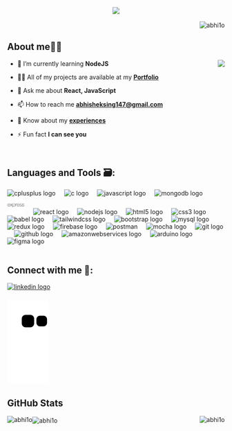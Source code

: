 <div align="center">
  <img  border-radius="5" src="https://github.com/Abhi1o/Abhi1o/assets/87490161/45089d0c-9c97-4dea-b091-3d58e8855aea"  />
</div>

<p align="right"> <img src="https://komarev.com/ghpvc/?username=abhi1o&label=Profile%20views&color=0e75b6&style=flat" alt="abhi1o" /> </p>

<h2 >About me👨‍💻</h2>
<img align="right" height="240" src="https://github.com/Abhi1o/Abhi1o/assets/87490161/62e7b9a9-9315-428e-bce6-05d37082de5a"/> 
<div align="left" >
  
- 🌱 I’m currently learning **NodeJS**
  
- 👨‍💻 All of my projects are available at my [**Portfolio**](http://abhi1o.github.io/my)

- 💬 Ask me about **React, JavaScript**

- 📫 How to reach me **abhisheksing147@gmail.com**

- 📄 Know about my [**experiences**](https://drive.google.com/file/d/1b0hb4DTmWNQhWmy7qmGL7nq42tbDT7zY/view)

- ⚡ Fun fact **I can see you**
</div>
<br>



<h2 align="left">Languages and Tools 🗃:</h2><div>
  <img src="https://cdn.jsdelivr.net/gh/devicons/devicon/icons/cplusplus/cplusplus-original.svg" height="40" alt="cplusplus logo"  />
  <img width="12" />
  <img src="https://cdn.jsdelivr.net/gh/devicons/devicon/icons/c/c-original.svg" height="40" alt="c logo"  />
  <img width="12" />
  <img src="https://cdn.jsdelivr.net/gh/devicons/devicon/icons/javascript/javascript-original.svg" height="40" alt="javascript logo"  />
  <img width="12" />
  <img src="https://cdn.jsdelivr.net/gh/devicons/devicon/icons/mongodb/mongodb-original.svg" height="40" alt="mongodb logo"  />
  <img width="12" />
  <img src="https://raw.githubusercontent.com/devicons/devicon/master/icons/express/express-original-wordmark.svg" alt="express" width="40" height="40"/>
  <img width="12" />
  <img src="https://cdn.jsdelivr.net/gh/devicons/devicon/icons/react/react-original.svg" height="40" alt="react logo"  />
  <img width="12" />
  <img src="https://cdn.jsdelivr.net/gh/devicons/devicon/icons/nodejs/nodejs-original.svg" height="40" alt="nodejs logo"  />
  <img width="12" />
  <img src="https://cdn.jsdelivr.net/gh/devicons/devicon/icons/html5/html5-original.svg" height="40" alt="html5 logo"  />
  <img width="12" />
  <img src="https://cdn.jsdelivr.net/gh/devicons/devicon/icons/css3/css3-original.svg" height="40" alt="css3 logo"  />
  <img width="12" />
  <img src="https://cdn.jsdelivr.net/gh/devicons/devicon/icons/babel/babel-original.svg" height="40" alt="babel logo"  />
  <img width="12" />
  <img src="https://cdn.jsdelivr.net/gh/devicons/devicon/icons/tailwindcss/tailwindcss-original-wordmark.svg" height="40" alt="tailwindcss logo"  />
  <img width="12" />
  <img src="https://cdn.jsdelivr.net/gh/devicons/devicon/icons/bootstrap/bootstrap-original.svg" height="40" alt="bootstrap logo"  />
  <img width="12" />
  <img src="https://cdn.jsdelivr.net/gh/devicons/devicon/icons/mysql/mysql-original.svg" height="40" alt="mysql logo"  />
  <img width="12" />
  <img src="https://cdn.jsdelivr.net/gh/devicons/devicon/icons/redux/redux-original.svg" height="40" alt="redux logo"  />
  <img width="12" />
  <img src="https://cdn.jsdelivr.net/gh/devicons/devicon/icons/firebase/firebase-plain.svg" height="40" alt="firebase logo"  />
  <img width="12" />
  <img src="https://www.vectorlogo.zone/logos/getpostman/getpostman-icon.svg" alt="postman" width="40" height="40"/>
  <img width="12" />
  <img src="https://cdn.jsdelivr.net/gh/devicons/devicon/icons/mocha/mocha-plain.svg" height="40" alt="mocha logo"  />
  <img width="12" />
  <img src="https://cdn.jsdelivr.net/gh/devicons/devicon/icons/git/git-original.svg" height="40" alt="git logo"  />
  <img width="12" />
  <img src="https://cdn.jsdelivr.net/gh/devicons/devicon/icons/github/github-original.svg" height="40" alt="github logo"  />
  <img width="12" />
  <img src="https://cdn.jsdelivr.net/gh/devicons/devicon/icons/amazonwebservices/amazonwebservices-original.svg" height="40" alt="amazonwebservices logo"  />
  <img width="12" />
  <img src="https://cdn.jsdelivr.net/gh/devicons/devicon/icons/arduino/arduino-original.svg" height="40" alt="arduino logo"  />
  <img width="12" />
  <img src="https://cdn.jsdelivr.net/gh/devicons/devicon/icons/figma/figma-original.svg" height="40" alt="figma logo"  />
</div>

<br>




<h2 align="left">Connect with me 🤝:</h2>
<div align="left">
  <a href="https://www.linkedin.com/in/abhi--/" target="_blank">
    <img src="https://raw.githubusercontent.com/maurodesouza/profile-readme-generator/master/src/assets/icons/social/linkedin/default.svg" width="52" height="40" alt="linkedin logo"  />
  </a>
</div>


###

###

![snake gif](https://github.com/Abhi1o/Abhi1o/blob/output/github-contribution-grid-snake.svg)

###





###

<h2>GitHub Stats</h2>

<div align="center">
 
<img align="left" padding-right="0" src="https://github-readme-stats.vercel.app/api/top-langs?username=abhi1o&card_width=320&show_icons=true&locale=en&layout=compact&theme=github_dark&hide_border=true" height="195" alt="abhi1o" /><img align="right" padding-left="0" margin="50" src="https://github-readme-stats.vercel.app/api?username=abhi1o&card_width=450&show_icons=true&locale=en&hide_border=true&theme=github_dark" alt="abhi1o" />

</div>

<img margin-top="50px" align="center" src="https://github-readme-streak-stats.herokuapp.com/?user=abhi1o&theme=github_dark&card_width=900" alt="abhi1o" />


<!-- <p><img align="left" src="https://github-readme-stats.vercel.app/api?username=Abhi1o&hide_title=false&hide_rank=false&show_icons=true&include_all_commits=true&count_private=true&disable_animations=false&theme=github_dark&locale=en&hide_border=false&order=1" height="150" alt="stats graph" /> </p><br>
  
 <!-- <p><img align="left" src="https://github-readme-stats.vercel.app/api?username=Abhi1o&hide_title=false&hide_rank=false&show_icons=true&include_all_commits=true&count_private=true&disable_animations=false&theme=github_dark&locale=en&hide_border=false&order=1" height="150" alt="stats graph" /> </p><br>
<p>&nbsp;<img align="right" src="https://streak-stats.demolab.com?user=Abhi1o&locale=en&mode=daily&theme=github_dark&hide_border=false&border_radius=5&order=4" height="150" alt="streak graph" /> </p><br>
<p><img  align="center" src="https://github-readme-stats.vercel.app/api/top-langs?username=Abhi1o&locale=en&hide_title=false&card_width=450&langs_count=9&theme=github_dark&hide_border=false&order=2" height="150" alt="languages graph"  /></p>
<br>
-->






